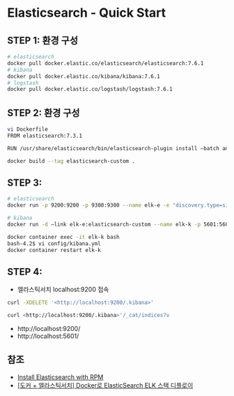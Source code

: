 # Elasticsearch - Quick Start

## STEP 1: 환경 구성

```bash
# elasticsearch
docker pull docker.elastic.co/elasticsearch/elasticsearch:7.6.1
# kibana
docker pull docker.elastic.co/kibana/kibana:7.6.1
# logstash
docker pull docker.elastic.co/logstash/logstash:7.6.1
```

## STEP 2: 환경 구성
```bash
vi Dockerfile
FROM elasticsearch:7.3.1

RUN /usr/share/elasticsearch/bin/elasticsearch-plugin install —batch analysis-nori

docker build --tag elasticsearch-custom .
```

## STEP 3: 
```bash
# elasticsearch
docker run -p 9200:9200 -p 9300:9300 --name elk-e -e "discovery.type=single-node" elasticsearch-custom

# kibana
docker run -d —link elk-e:elasticsearch-custom --name elk-k -p 5601:5601 docker.elastic.co/kibana/kibana:7.6.1

docker container exec -it elk-k bash
bash-4.2$ vi config/kibana.yml
docker container restart elk-k
```

## STEP 4: 
* 엘라스틱서치 localhost:9200 접속

```bash
curl -XDELETE '<http://localhost:9200/.kibana>'

curl <http://localhost:9200/.kibana>'/_cat/indices?v
```

* http://localhost:9200/
* http://localhost:5601/

## 참조
* [Install Elasticsearch with RPM](https://www.elastic.co/guide/en/elasticsearch/reference/current/rpm.html)
* [[도커 + 엘라스틱서치] Docker로 ElasticSearch ELK 스택 디플로이](https://gem1n1.tistory.com/83)
